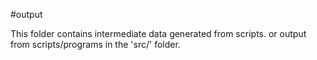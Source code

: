 #output

This folder contains intermediate data generated from scripts.
or output from scripts/programs in the 'src/' folder.
